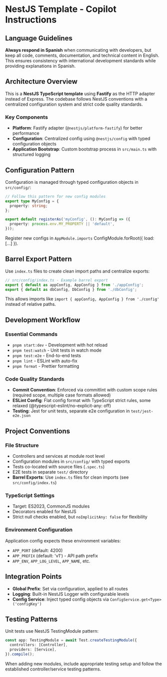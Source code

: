 # NestJS Template - Copilot Instructions

## Language Guidelines

**Always respond in Spanish** when communicating with developers, but keep all code, comments, documentation, and technical content in English. This ensures consistency with international development standards while providing explanations in Spanish.

## Architecture Overview

This is a **NestJS TypeScript template** using **Fastify** as the HTTP adapter instead of Express. The codebase follows NestJS conventions with a centralized configuration system and strict code quality standards.

### Key Components

- **Platform**: Fastify adapter (`@nestjs/platform-fastify`) for better performance
- **Configuration**: Centralized config using `@nestjs/config` with typed configuration objects
- **Application Bootstrap**: Custom bootstrap process in `src/main.ts` with structured logging

## Configuration Pattern

Configuration is managed through typed configuration objects in `src/config/`:

```typescript
// Follow this pattern for new config modules
export type MyConfig = {
  property: string;
};

export default registerAs('myConfig', (): MyConfig => ({
  property: process.env.MY_PROPERTY || 'default',
}));
```

Register new configs in `AppModule.imports` ConfigModule.forRoot({ load: [...] }).

## Barrel Export Pattern

Use `index.ts` files to create clean import paths and centralize exports:

```typescript
// src/config/index.ts - Example barrel export
export { default as appConfig, AppConfig } from './appConfig';
export { default as dbConfig, DbConfig } from './dbConfig';
```

This allows imports like `import { appConfig, AppConfig } from './config'` instead of relative paths.

## Development Workflow

### Essential Commands
- `pnpm start:dev` - Development with hot reload
- `pnpm test:watch` - Unit tests in watch mode  
- `pnpm test:e2e` - End-to-end tests
- `pnpm lint` - ESLint with auto-fix
- `pnpm format` - Prettier formatting

### Code Quality Standards
- **Commit Convention**: Enforced via commitlint with custom scope rules (required scope, multiple case formats allowed)
- **ESLint Config**: Flat config format with TypeScript strict rules, some relaxed (@typescript-eslint/no-explicit-any: off)
- **Testing**: Jest for unit tests, separate e2e configuration in `test/jest-e2e.json`

## Project Conventions

### File Structure
- Controllers and services at module root level
- Configuration modules in `src/config/` with typed exports
- Tests co-located with source files (`.spec.ts`)
- E2E tests in separate `test/` directory
- **Barrel Exports**: Use `index.ts` files for clean imports (see `src/config/index.ts`)

### TypeScript Settings
- Target: ES2023, CommonJS modules
- Decorators enabled for NestJS
- Strict null checks enabled, but `noImplicitAny: false` for flexibility

### Environment Configuration
Application config expects these environment variables:
- `APP_PORT` (default: 4200)
- `APP_PREFIX` (default: 'v1') - API path prefix
- `APP_ENV`, `APP_LOG_LEVEL`, `APP_NAME`, etc.

## Integration Points

- **Global Prefix**: Set via configuration, applied to all routes
- **Logging**: Built-in NestJS Logger with configurable levels
- **Config Service**: Inject typed config objects via `ConfigService.get<Type>('configKey')`

## Testing Patterns

Unit tests use NestJS TestingModule pattern:
```typescript
const app: TestingModule = await Test.createTestingModule({
  controllers: [Controller],
  providers: [Service],
}).compile();
```

When adding new modules, include appropriate testing setup and follow the established controller/service testing patterns.
